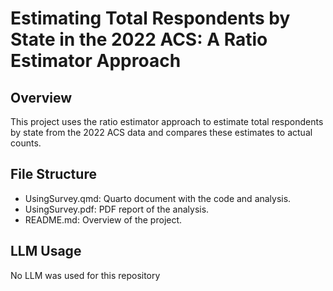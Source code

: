 # Estimating Total Respondents by State in the 2022 ACS: A Ratio Estimator Approach

## Overview 
This project uses the ratio estimator approach to estimate total respondents by state from the 2022 ACS data and compares these estimates to actual counts.

## File Structure
- UsingSurvey.qmd: Quarto document with the code and analysis.
- UsingSurvey.pdf: PDF report of the analysis. 
- README.md: Overview of the project.

## LLM Usage 
No LLM was used for this repository 

